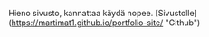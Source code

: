 Hieno sivusto, kannattaa käydä nopee.
[Sivustolle] (https://martimat1.github.io/portfolio-site/ "Github")
